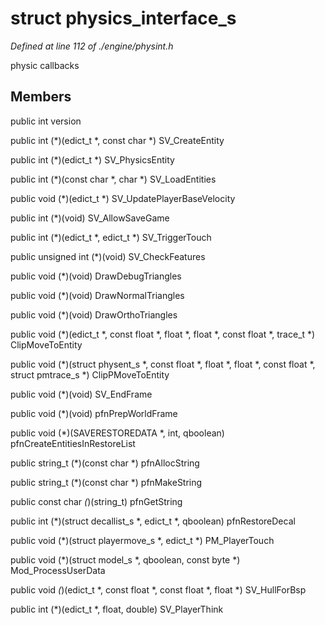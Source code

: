 # struct physics_interface_s

*Defined at line 112 of ./engine/physint.h*

 physic callbacks



## Members

public int version

public int (*)(edict_t *, const char *) SV_CreateEntity

public int (*)(edict_t *) SV_PhysicsEntity

public int (*)(const char *, char *) SV_LoadEntities

public void (*)(edict_t *) SV_UpdatePlayerBaseVelocity

public int (*)(void) SV_AllowSaveGame

public int (*)(edict_t *, edict_t *) SV_TriggerTouch

public unsigned int (*)(void) SV_CheckFeatures

public void (*)(void) DrawDebugTriangles

public void (*)(void) DrawNormalTriangles

public void (*)(void) DrawOrthoTriangles

public void (*)(edict_t *, const float *, float *, float *, const float *, trace_t *) ClipMoveToEntity

public void (*)(struct physent_s *, const float *, float *, float *, const float *, struct pmtrace_s *) ClipPMoveToEntity

public void (*)(void) SV_EndFrame

public void (*)(void) pfnPrepWorldFrame

public void (*)(SAVERESTOREDATA *, int, qboolean) pfnCreateEntitiesInRestoreList

public string_t (*)(const char *) pfnAllocString

public string_t (*)(const char *) pfnMakeString

public const char *(*)(string_t) pfnGetString

public int (*)(struct decallist_s *, edict_t *, qboolean) pfnRestoreDecal

public void (*)(struct playermove_s *, edict_t *) PM_PlayerTouch

public void (*)(struct model_s *, qboolean, const byte *) Mod_ProcessUserData

public void *(*)(edict_t *, const float *, const float *, float *) SV_HullForBsp

public int (*)(edict_t *, float, double) SV_PlayerThink




